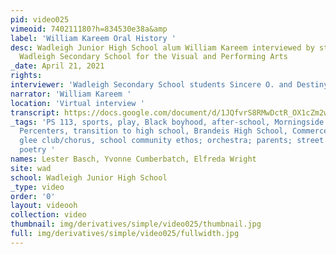 ```yaml
---
pid: video025
vimeoid: 740211180?h=834530e38a&amp
label: 'William Kareem Oral History '
desc: Wadleigh Junior High School alum William Kareem interviewed by students from
  Wadleigh Secondary School for the Visual and Performing Arts
_date: April 21, 2021
rights:
interviewer: 'Wadleigh Secondary School students Sincere O. and Destiny R. '
narrator: 'William Kareem '
location: 'Virtual interview '
transcript: https://docs.google.com/document/d/1JQfvrS8RMwDctR_OX1cZm2wvUcl2H-S0p_CFjxrTJaA/edit?usp=sharing
_tags: 'PS 113, sports, play, Black boyhood, after-school, Morningside Park, Five
  Percenters, transition to high school, Brandeis High School, Commerce High School,
  glee club/chorus, school community ethos; orchestra; parents; street life; GED,
  poetry '
names: Lester Basch, Yvonne Cumberbatch, Elfreda Wright
site: wad
school: Wadleigh Junior High School
_type: video
order: '0'
layout: videooh
collection: video
thumbnail: img/derivatives/simple/video025/thumbnail.jpg
full: img/derivatives/simple/video025/fullwidth.jpg
---
```

